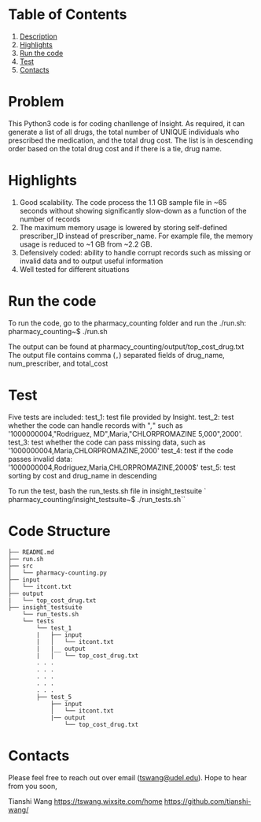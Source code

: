 # Table of Contents
1. [Description](README.md#description)
2. [Highlights](README.md#highlights)
3. [Run the code](README.md#Run-the-code)
5. [Test](README.md#test)
6. [Contacts](README.md#contacts)

# Problem

This Python3 code is for coding chanllenge of Insight. As required, it can generate a list of all drugs, the total number of UNIQUE individuals who prescribed the medication, and the total drug cost. The list is in descending order based on the total drug cost and if there is a tie, drug name. 


# Highlights

1. Good scalability. The code process the 1.1 GB sample file in ~65 seconds without showing significantly slow-down as a function of the number of records 
2. The maximum memory usage is lowered by storing self-defined prescriber_ID instead of prescriber_name. For example file, the memory usage is reduced to ~1 GB from ~2.2 GB.
3. Defensively coded: ability to handle corrupt records such as missing or invalid data and to output useful information 
4. Well tested for different situations  

# Run the code

To run the code, go to the pharmacy_counting folder and run the ./run.sh:
    pharmacy_counting~$ ./run.sh 

The output can be found at pharmacy_counting/output/top_cost_drug.txt
The output file contains comma (`,`) separated fields of drug_name, num_prescriber, and total_cost

# Test

Five tests are included:
test_1: test file provided by Insight.
test_2: test whether the code can handle records with "*,*" such as '1000000004,"Rodriguez, MD",Maria,"CHLORPROMAZINE 5,000",2000'.
test_3: test whether the code can pass missing data, such as '1000000004,Maria,CHLORPROMAZINE,2000'
test_4: test if the code passes invalid data: '1000000004,Rodriguez,Maria,CHLORPROMAZINE,2000$'
test_5: test sorting by cost and drug_name in descending

To run the test, bash the run_tests.sh file in insight_testsuite
`   pharmacy_counting/insight_testsuite~$ ./run_tests.sh``

# Code Structure


    ├── README.md 
    ├── run.sh
    ├── src
    │   └── pharmacy-counting.py
    ├── input
    │   └── itcont.txt
    ├── output
    |   └── top_cost_drug.txt
    ├── insight_testsuite
        └── run_tests.sh
        └── tests
            └── test_1
            |   ├── input
            |   │   └── itcont.txt
            |   |__ output
            |   │   └── top_cost_drug.txt
            . . .
            . . .
            . . .
            . . . 
            . . .
            ├── test_5
                ├── input
                │   └── itcont.txt
                |── output
                    └── top_cost_drug.txt


# Contacts

Please feel free to reach out over email (tswang@udel.edu).
Hope to hear from you soon,

Tianshi Wang
https://tswang.wixsite.com/home
https://github.com/tianshi-wang/
